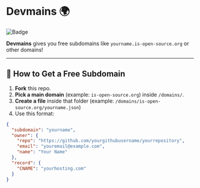 # Devmains 🌍

![Badge](https://img.shields.io/badge/Devmains-Free_Subdomains-2ea44f?style=flat-square)

**Devmains** gives you free subdomains like `yourname.is-open-source.org` or other domains!

---

## 🚀 How to Get a Free Subdomain

1. **Fork** this repo.
2. **Pick a main domain** (example: `is-open-source.org`) inside `/domains/`.
3. **Create a file** inside that folder (example: `/domains/is-open-source.org/yourname.json`)
4. Use this format:

```json
{
  "subdomain": "yourname",
  "owner": {
    "repo": "https://github.com/yourgithubusername/yourrepository",
    "email": "youremail@example.com",
    "name": "Your Name"
  },
  "record": {
    "CNAME": "yourhosting.com"
  }
}
